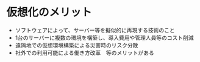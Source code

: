 # 仮想化のメリット
- ソフトウェアによって、サーバー等を擬似的に再現する技術のこと
- 1台のサーバーに複数の環境を構築し、導入費用や管理人員等のコスト削減
- 遠隔地での仮想環境構築による災害時のリスク分散
- 社外での利用可能による働き方改革　等のメリットがある
